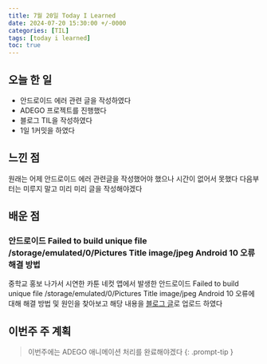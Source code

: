 ```yaml
---
title: 7월 20일 Today I Learned
date: 2024-07-20 15:30:00 +/-0000
categories: [TIL]
tags: [today i learned]
toc: true
---
```


## 오늘 한 일

* 안드로이드 에러 관련 글을 작성하였다
* ADEGO 프로젝트를 진행했다
* 블로그 TIL을 작성하였다
* 1일 1커밋을 하였다

## 느낀 점

원래는 어제 안드로이드 에러 관련글을 작성했어야 했으나 시간이 없어서 못했다
다음부터는 미루지 말고 미리 미리 글을 작성해야겠다

## 배운 점

### 안드로이드 Failed to build unique file /storage/emulated/0/Pictures Title image/jpeg Android 10 오류 해결 방법

중학교 홍보 나가서 시연한 카툰 네컷 앱에서 발생한 안드로이드 Failed to build unique file /storage/emulated/0/Pictures Title image/jpeg Android 10 오류에 대해 해결 방법 및 원인을 찾아보고 해당 내용을 [블로그 글](https://jangwoojun.github.io/posts/%EC%95%88%EB%93%9C%EB%A1%9C%EC%9D%B4%EB%93%9C-Failed-to-build-unique-file-storage-emulated-0-Pictures-Title-image-jpeg-Android-10-%EC%98%A4%EB%A5%98-%ED%95%B4%EA%B2%B0-%EB%B0%A9%EB%B2%95/)로 업로드 하였다

## 이번주 주 계획

> 이번주에는 ADEGO 애니메이션 처리를 완료해야겠다
{: .prompt-tip }

